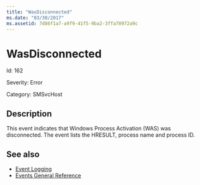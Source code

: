 ```yaml
---
title: "WasDisconnected"
ms.date: "03/30/2017"
ms.assetid: 7d86f1a7-a9f9-41f5-9ba2-3ffa70972a9c
---
```

# WasDisconnected
Id: 162  
  
 Severity: Error  
  
 Category: SMSvcHost  
  
## Description  
 This event indicates that Windows Process Activation (WAS) was disconnected. The event lists the HRESULT, process name and process ID.  
  
## See also
- [Event Logging](../../../../../docs/framework/wcf/diagnostics/event-logging/index.md)
- [Events General Reference](../../../../../docs/framework/wcf/diagnostics/event-logging/events-general-reference.md)
